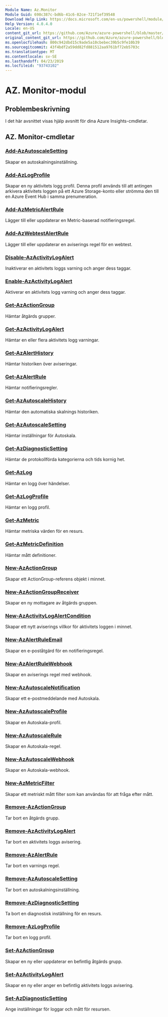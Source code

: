 ```yaml
---
Module Name: Az.Monitor
Module Guid: 698c387c-bd6b-41c6-82ce-721f1ef39548
Download Help Link: https://docs.microsoft.com/en-us/powershell/module/az.monitor
Help Version: 4.0.4.0
Locale: en-US
content_git_url: https://github.com/Azure/azure-powershell/blob/master/src/Monitor/Monitor/help/Az.Monitor.md
original_content_git_url: https://github.com/Azure/azure-powershell/blob/master/src/Monitor/Monitor/help/Az.Monitor.md
ms.openlocfilehash: 800c942dbd15c9ade5a10cbebec39b5c9fe10b39
ms.sourcegitcommit: 43f4bdf2a59dd82fd881512aa9761bf72eb5703c
ms.translationtype: MT
ms.contentlocale: sv-SE
ms.lasthandoff: 04/23/2019
ms.locfileid: "93743102"
---
```

# AZ. Monitor-modul
## Problembeskrivning
I det här avsnittet visas hjälp avsnitt för dina Azure Insights-cmdletar.

## AZ. Monitor-cmdletar
### [Add-AzAutoscaleSetting](Add-AzAutoscaleSetting.md)
Skapar en autoskalningsinställning.

### [Add-AzLogProfile](Add-AzLogProfile.md)
Skapar en ny aktivitets logg profil. Denna profil används till att antingen arkivera aktivitets loggen på ett Azure Storage-konto eller strömma den till en Azure Event Hub i samma prenumeration. 

### [Add-AzMetricAlertRule](Add-AzMetricAlertRule.md)
Lägger till eller uppdaterar en Metric-baserad notifieringsregel.

### [Add-AzWebtestAlertRule](Add-AzWebtestAlertRule.md)
Lägger till eller uppdaterar en aviserings regel för en webtest.

### [Disable-AzActivityLogAlert](Disable-AzActivityLogAlert.md)
Inaktiverar en aktivitets loggs varning och anger dess taggar.

### [Enable-AzActivityLogAlert](Enable-AzActivityLogAlert.md)
Aktiverar en aktivitets logg varning och anger dess taggar.

### [Get-AzActionGroup](Get-AzActionGroup.md)
Hämtar åtgärds grupper.

### [Get-AzActivityLogAlert](Get-AzActivityLogAlert.md)
Hämtar en eller flera aktivitets logg varningar.

### [Get-AzAlertHistory](Get-AzAlertHistory.md)
Hämtar historiken över aviseringar.

### [Get-AzAlertRule](Get-AzAlertRule.md)
Hämtar notifieringsregler.

### [Get-AzAutoscaleHistory](Get-AzAutoscaleHistory.md)
Hämtar den automatiska skalnings historiken.

### [Get-AzAutoscaleSetting](Get-AzAutoscaleSetting.md)
Hämtar inställningar för Autoskala.

### [Get-AzDiagnosticSetting](Get-AzDiagnosticSetting.md)
Hämtar de protokollförda kategorierna och tids kornig het.

### [Get-AzLog](Get-AzLog.md)
Hämtar en logg över händelser.

### [Get-AzLogProfile](Get-AzLogProfile.md)
Hämtar en logg profil.

### [Get-AzMetric](Get-AzMetric.md)
Hämtar metriska värden för en resurs.

### [Get-AzMetricDefinition](Get-AzMetricDefinition.md)
Hämtar mått definitioner.

### [New-AzActionGroup](New-AzActionGroup.md)
Skapar ett ActionGroup-referens objekt i minnet.

### [New-AzActionGroupReceiver](New-AzActionGroupReceiver.md)
Skapar en ny mottagare av åtgärds gruppen.

### [New-AzActivityLogAlertCondition](New-AzActivityLogAlertCondition.md)
Skapar ett nytt aviserings villkor för aktivitets loggen i minnet.

### [New-AzAlertRuleEmail](New-AzAlertRuleEmail.md)
Skapar en e-poståtgärd för en notifieringsregel.

### [New-AzAlertRuleWebhook](New-AzAlertRuleWebhook.md)
Skapar en aviserings regel med webhook.

### [New-AzAutoscaleNotification](New-AzAutoscaleNotification.md)
Skapar ett e-postmeddelande med Autoskala.

### [New-AzAutoscaleProfile](New-AzAutoscaleProfile.md)
Skapar en Autoskala-profil.

### [New-AzAutoscaleRule](New-AzAutoscaleRule.md)
Skapar en Autoskala-regel.

### [New-AzAutoscaleWebhook](New-AzAutoscaleWebhook.md)
Skapar en Autoskala-webhook.

### [New-AzMetricFilter](New-AzMetricFilter.md)
Skapar ett metriskt mått filter som kan användas för att fråga efter mått.

### [Remove-AzActionGroup](Remove-AzActionGroup.md)
Tar bort en åtgärds grupp.

### [Remove-AzActivityLogAlert](Remove-AzActivityLogAlert.md)
Tar bort en aktivitets loggs avisering.

### [Remove-AzAlertRule](Remove-AzAlertRule.md)
Tar bort en varnings regel.

### [Remove-AzAutoscaleSetting](Remove-AzAutoscaleSetting.md)
Tar bort en autoskalningsinställning.

### [Remove-AzDiagnosticSetting](Remove-AzDiagnosticSetting.md)
Ta bort en diagnostisk inställning för en resurs.

### [Remove-AzLogProfile](Remove-AzLogProfile.md)
Tar bort en logg profil.

### [Set-AzActionGroup](Set-AzActionGroup.md)
Skapar en ny eller uppdaterar en befintlig åtgärds grupp.

### [Set-AzActivityLogAlert](Set-AzActivityLogAlert.md)
Skapar en ny eller anger en befintlig aktivitets loggs avisering.

### [Set-AzDiagnosticSetting](Set-AzDiagnosticSetting.md)
Ange inställningar för loggar och mått för resursen.

